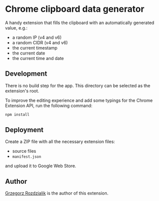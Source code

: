# Chrome clipboard data generator

A handy extension that fills the clipboard with an automatically generated value, e.g.:

- a random IP (v4 and v6)
- a random CIDR (v4 and v6)
- the current timestamp
- the current date
- the current time and date

## Development

There is no build step for the app. This directory can be selected as the extension's root.

To improve the editing experience and add some typings for the Chrome Extension API, run the
following command:

```sh
npm install
```

## Deployment

Create a ZIP file with all the necessary extension files:

- source files
- `manifest.json`

and upload it to Google Web Store.

## Author

[Grzegorz Rozdzialik](http://github.com/Gelio) is the author of this extension.
